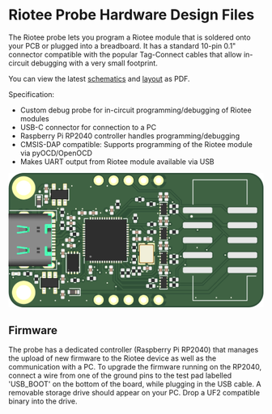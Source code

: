 # Riotee Probe Hardware Design Files

The Riotee probe lets you program a Riotee module that is soldered onto your PCB or plugged into a breadboard. It has a standard 10-pin 0.1" connector compatible with the popular Tag-Connect cables that allow in-circuit debugging with a very small footprint.

You can view the latest [schematics](https://www.riotee.nessie-circuits.de/artifacts/probe_hardware/schematics.pdf) and [layout](https://www.riotee.nessie-circuits.de/artifacts/probe_hardware/pcb.pdf) as PDF.

Specification:
 - Custom debug probe for in-circuit programming/debugging of Riotee modules
 - USB-C connector for connection to a PC
 - Raspberry Pi RP2040 controller handles programming/debugging
 - CMSIS-DAP compatible: Supports programming of the Riotee module via pyOCD/OpenOCD
 - Makes UART output from Riotee module available via USB

![Rendering of Riotee probe](rendering.png "Riotee probe")


## Firmware

The probe has a dedicated controller (Raspberry Pi RP2040) that manages the upload of new firmware to the Riotee device as well as the communication with a PC. To upgrade the firmware running on the RP2040, connect a wire from one of the ground pins to the test pad labelled 'USB_BOOT' on the bottom of the board, while plugging in the USB cable. A removable storage drive should appear on your PC. Drop a UF2 compatible binary into the drive.